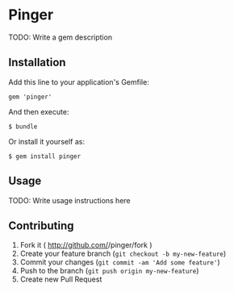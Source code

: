 # Pinger

TODO: Write a gem description

## Installation

Add this line to your application's Gemfile:

    gem 'pinger'

And then execute:

    $ bundle

Or install it yourself as:

    $ gem install pinger

## Usage

TODO: Write usage instructions here

## Contributing

1. Fork it ( http://github.com/<my-github-username>/pinger/fork )
2. Create your feature branch (`git checkout -b my-new-feature`)
3. Commit your changes (`git commit -am 'Add some feature'`)
4. Push to the branch (`git push origin my-new-feature`)
5. Create new Pull Request
